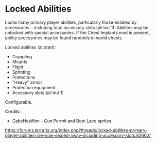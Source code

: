 # Locked Abilities

Locks many primary player abilities, particularly those enabled by accessories... including total accessory slots (all but 1)! Abilities may be unlocked with special accessories. If the Chest Implants mod is present, ability accessories may be found randonly in world chests.

Locked abilities (at start):
- Grappling
- Mounts
- Flight
- Sprinting
- Protections
- "Heavy" armor
- Protection equipment
- Accessory slots (all but 1)

Configurable.

Credits:
- GabeHasWon - Gun Permit and Boot Lace sprites.

https://forums.terraria.org/index.php?threads/locked-abilities-primary-player-abilities-are-now-sealed-away-including-accessory-slots.82662/
